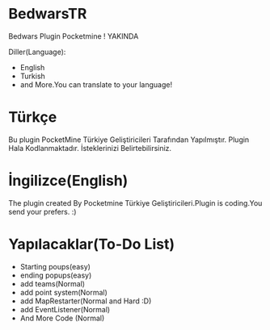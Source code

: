 <a href='http://i.imgur.com/aWqV72T' title=''><img src='http://i.imgur.com/aWqV72T.jpg' alt='' title='Hosted by imgur.com' /></a>
# BedwarsTR
Bedwars Plugin Pocketmine ! YAKINDA

Diller(Language):

- English
- Turkish
- and More.You can translate to your language!

# Türkçe

Bu plugin PocketMine Türkiye Geliştiricileri Tarafından Yapılmıştır. Plugin Hala Kodlanmaktadır. İsteklerinizi Belirtebilirsiniz.

# İngilizce(English)

The plugin created By Pocketmine Türkiye Geliştiricileri.Plugin is coding.You send your prefers. :)

# Yapılacaklar(To-Do List)

- Starting poups(easy)
- ending popups(easy)
- add teams(Normal)
- add point system(Normal)
- add MapRestarter(Normal and Hard :D)
- add EventListener(Normal)
- And More Code (Normal)
